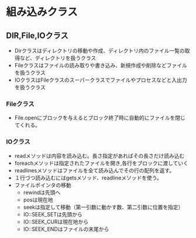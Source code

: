 # 組み込みクラス




## DIR,File,IOクラス
- Dirクラスはディレクトリの移動や作成、ディレクトリ内のファイル一覧の取得など、ディレクトリを扱うクラス
- Fileクラスはファイルの読み取りや書き込み、新規作成や削除などファイルを扱うクラス
- IOクラスはFileクラスのスーパークラスでファイルやプロセスなどと入出力を扱うクラス

### Fileクラス
- File.openにブロックを与えるとブロック終了時に自動的にファイルを閉じてくれる。

### IOクラス
- readメソッドは内容を読み込む。長さ指定があればその長さだけ読み込む
- foreachメソッドは指定されたファイルを開き,各行をブロックに渡していく
- readlinesメソッドはファイルを全て読み込んでその行の配列を返す。
- １行づつ読み込むにはgetsメソッド、readlineメソッドを使う。
- ファイルポインタの移動
  -  rewindは先頭へ
  -  posは現在地
  -  seekは指定して移動（第一引数に動かす数、第二引数に位置を指定）
    - IO::SEEK_SETは先頭から
    - IO::SEEK_CURは現在地から
    - IO::SEEK_ENDはファイルの末尾から 
